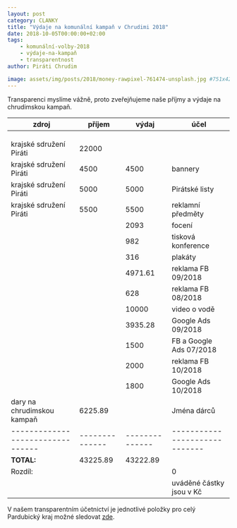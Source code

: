 ```yaml
---
layout: post
category: CLANKY
title: "Výdaje na komunální kampaň v Chrudimi 2018"
date: 2018-10-05T00:00:00+02:00  
tags: 
    - komunální-volby-2018
    - výdaje-na-kampaň
    - transparentnost
author: Piráti Chrudim

image: assets/img/posts/2018/money-rawpixel-761474-unsplash.jpg #751x422
---
```


Transparenci myslíme vážně, proto zveřejňujeme naše příjmy a výdaje na chrudimskou kampaň. 



| **zdroj**                      | **příjem**   | **výdaj**    | **účel**                    |
|----------------------------    |----------    |----------    |-------------------------    |
|                                |              |              |                             |
|                                |              |              |                             |
|                                |              |              |                             |
| krajské sdružení Piráti        | 22000        |              |                             |
| krajské sdružení Piráti        | 4500         | 4500         |  bannery                    |
| krajské sdružení Piráti        | 5000         | 5000         | Pirátské listy              |
| krajské sdružení Piráti        | 5500         | 5500         | reklamní předměty           |
|                                |              |  2093        | focení                      |
|                                |              | 982          | tisková konference          |
|                                |              | 316          | plakáty                     |
|                                |              | 4971.61      | reklama FB 09/2018          |
|                                |              | 628          | reklama FB 08/2018          |
|                                |              | 10000        | video o vodě                |
|                                |              | 3935.28      | Google Ads 09/2018          |
|                                |              | 1500         | FB a Google Ads 07/2018     |
|                                |              | 2000         | reklama FB 10/2018          |
|                                |              | 1800         | Google Ads 10/2018          |
| dary na chrudimskou kampaň     | 6225.89      |              | Jména dárců                 |
|--------------------------------|--------------|--------------|-----------------------------|
| **TOTAL:**                     | 43225.89     | 43222.89     |                             |
| Rozdíl:                        |              |              | 0                           |
||||uváděné částky jsou v Kč|

V našem transparentním účetnictví je jednotlivé položky pro celý Pardubický kraj možné sledovat [zde][1].

[1]: https://wiki.pirati.cz/fo/hospodareni2018/rozpocty/pardubicko/220800150
